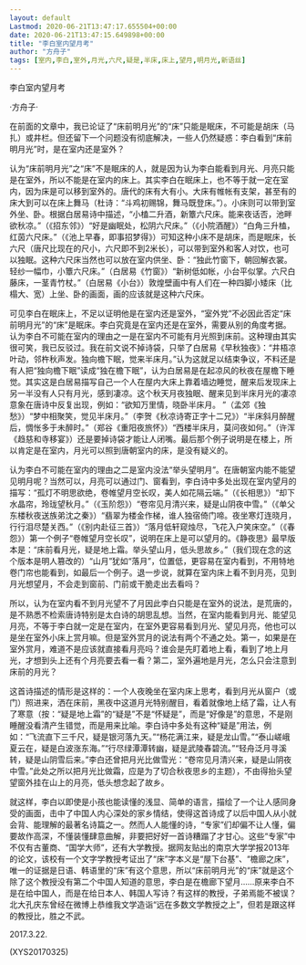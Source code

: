 ```yaml
---
layout: default
Lastmod: 2020-06-21T13:47:17.655504+00:00
date: 2020-06-21T13:47:15.649898+00:00
title: "李白室内望月考"
author: "方舟子"
tags: [室内,李白,室外,月光,六尺,疑是,半床,床上,望月,明月光,新语丝]
---
```


李白室内望月考

·方舟子·

在前面的文章中，我已论证了“床前明月光”的“床”只能是眠床，不可能是胡床（马扎）或井栏。但还留下一个问题没有彻底解决，一些人仍然疑惑：李白看到“床前明月光”时，是在室内还是室外？

认为“床前明月光”之“床”不是眠床的人，就是因为认为李白能看到月光、月亮只能是在室外，所以不能是在室内的床上。其实李白在眠床上，也不等于就一定在室内，因为床是可以移到室外的。唐代的床有大有小。大床有帷帐有支架，甚至有的床大到可以在床上舞马（杜诗：“斗鸡初赐锦，舞马既登床。”）。小床则可以带到室外坐、卧。根据白居易诗中描述，“小榼二升酒，新簟六尺床。能来夜话否，池畔欲秋凉。”（《招东邻》）“好是幽眠处，松阴六尺床。”（《小院酒醒》）“白角三升榼，红茵六尺床。”（《池上早春，即事招梦得》）可知这种小床不是胡床，而是眠床，长六尺（唐尺比现在的尺小，六尺即不到2米长），可以带到室外和客人对饮，也可以独眠。这种六尺床当然也可以放在室内供坐、卧：“独此竹窗下，朝回解衣裳。轻纱一幅巾，小簟六尺床。”（白居易《竹窗》）“新树低如帐，小台平似掌。六尺白藤床，一茎青竹杖。”（白居易《小台》）敦煌壁画中有人们在一种四脚小矮床（比榻大、宽）上坐、卧的画面，画的应该就是这种六尺床。

可见李白在眠床上，不足以证明他是在室内还是室外，“室外党”不必因此否定“床前明月光”的“床”是眠床。李白究竟是在室内还是在室外，需要从别的角度考据。认为李白不可能在室内的理由之一是在室内不可能有月光照到床前。这种理由其实很可笑，我已反驳过。我在前文说不掉诗袋，只举了白居易《早秋独夜》：“井梧凉叶动，邻杵秋声发。独向檐下眠，觉来半床月。”认为这就足以结束争议，不料还是有人把“独向檐下眠”读成“独在檐下眠”，认为白居易是在起凉风的秋夜在屋檐下睡觉。其实这是白居易描写自己一个人在屋内大床上靠着墙边睡觉，醒来后发现床上另一半没有人只有月光，感到凄凉。这个秋天月夜独眠、醒来见到半床月光的凄凉意象在唐诗中反复出现，例如：“欲知万里情，晓卧半床月。 ”（孟郊《独愁》）“梦中相聚笑，觉见半床月。”（李贺《秋凉诗寄正字十二兄》）“半床斜月醉醒后，惆怅多于未醉时。”（郑谷《重阳夜旅怀》）“西楼半床月，莫问夜如何。”（许浑《趋慈和寺移宴》）还是要掉诗袋才能让人闭嘴。最后那个例子说明是在楼上，所以肯定是在室内，月光可以照到唐朝室内的床，是没有疑义的。

认为李白不可能在室内的理由之二是室内没法“举头望明月”。在唐朝室内能不能望见明月呢？当然可以，月亮可以通过门、窗看到，李白诗中多处出现在室内望月的描写：“孤灯不明思欲绝，卷帷望月空长叹，美人如花隔云端。”（《长相思》）“却下水晶帘，玲珑望秋月。”（《玉阶怨》）“卷帘见月清兴来，疑是山阴夜中雪。”（《单父东楼秋夜送族弟沈之秦》）“翡翠为楼金作梯，谁人独宿倚门啼。夜坐寒灯连晓月，行行泪尽楚关西。”（《别内赴征三首》）“落月低轩窥烛尽，飞花入户笑床空。”（《春怨》）第一个例子“卷帷望月空长叹”，说明在床上是可以望月的。《静夜思》最早版本是：“床前看月光，疑是地上霜。举头望山月，低头思故乡。”（我们现在念的这个版本是明人篡改的）“山月”犹如“落月”，位置低，更容易在室内看到，不用特地卷门帘也能看到，如最后一个例子。退一步说，就算在室内床上看不到月亮，见到月光想望月，不会走到窗前、门前或干脆走出去看吗？

所以，认为在室内看不到月光望不了月因此李白只能是在室外的说法，是荒唐的，是不熟悉不检索唐诗特别是太白诗的胡思乱想。当然，在室内能看到月光、能望见月亮，不等于李白就一定是在室内，在室外更容易看到月光、望见月亮，他也可以是坐在室外小床上赏月嘛。但是室外赏月的说法有两个不通之处。第一，如果是在室外赏月，难道不是应该就直接看月亮吗？谁会是先盯着地上看，看到了地上月光，才想到头上还有个月亮要去看一看？第二，室外遍地是月光，怎么只会注意到床前的月光？

这首诗描述的情形是这样的：一个人夜晚坐在室内床上思考，看到月光从窗户（或门）照进来，洒在床前，黑夜中这道月光特别醒目，看着就像地上结了霜，让人有了寒意（按：“疑是地上霜”的“疑是”不是“怀疑是”，而是“好像是”的意思，不是刚睡醒没看清产生错觉，而是用来比喻。李白诗中多处有这种“疑是”用法，例如：“飞流直下三千尺，疑是银河落九天。”“杨花满江来，疑是龙山雪。”“泰山嵯峨夏云在，疑是白波涨东海。”“行尽绿潭潭转幽，疑是武陵春碧流。”“轻舟泛月寻溪转，疑是山阴雪后来。”李白还曾把月光比做雪光：“卷帘见月清兴来，疑是山阴夜中雪。”此处之所以把月光比做霜，应是为了切合秋夜思乡的主题），不由得抬头望望窗外挂在山上的月亮，低头想念起了故乡。

就这样，李白以即使是小孩也能读懂的浅显、简单的语言，描绘了一个让人感同身受的画面，击中了中国人内心深处的家乡情结，使得这首诗成了以后中国人从小就会背、能理解的最著名诗篇之一。然而人人能懂的诗，“专家”们却偏不让人懂，偏要故作高深，不懂装懂肆意曲解，非要把好好一首诗糟蹋了才甘心。这些“专家”中不仅有古董商、“国学大师”，还有大学教授。据网友贴出的南京大学学报2013年的论文，该校有一个文字学教授考证出了“床”字本义是“屋下台基”、“檐廊之床”，唯一的证据是日语、韩语里的“床”有这个意思，所以“床前明月光”的“床”就是这个除了这个教授没有第二个中国人知道的意思，李白是在檐廊下望月……原来李白不是在给中国人，而是在给日本人、韩国人写诗？有这样的教授，子弟焉能不被误？北大孔庆东曾经在微博上恭维我文学造诣“远在多数文学教授之上”，但若是跟这样的教授比，胜之不武。

2017.3.22.

(XYS20170325)


